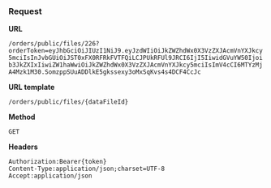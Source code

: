 ### Request

**URL**

`/orders/public/files/226?orderToken=eyJhbGciOiJIUzI1NiJ9.eyJzdWIiOiJkZWZhdWx0X3VzZXJAcmVnYXJkcy5mciIsInJvbGUiOiJST0xFX0RFRkFVTFQiLCJPUkRFUl9JRCI6IjI5IiwidGVuYW50Ijoib3JkZXIxIiwiZW1haWwiOiJkZWZhdWx0X3VzZXJAcmVnYXJkcy5mciIsImV4cCI6MTYzMjA4Mzk1M30.SomzppSUuADDlkE5gkssexy3oMxSqKvs4s4DCF4CcJc`

**URL template**

`/orders/public/files/{dataFileId}`

**Method**

`GET`

**Headers**

`Authorization:Bearer{token}`  
`Content-Type:application/json;charset=UTF-8`  
`Accept:application/json`  
